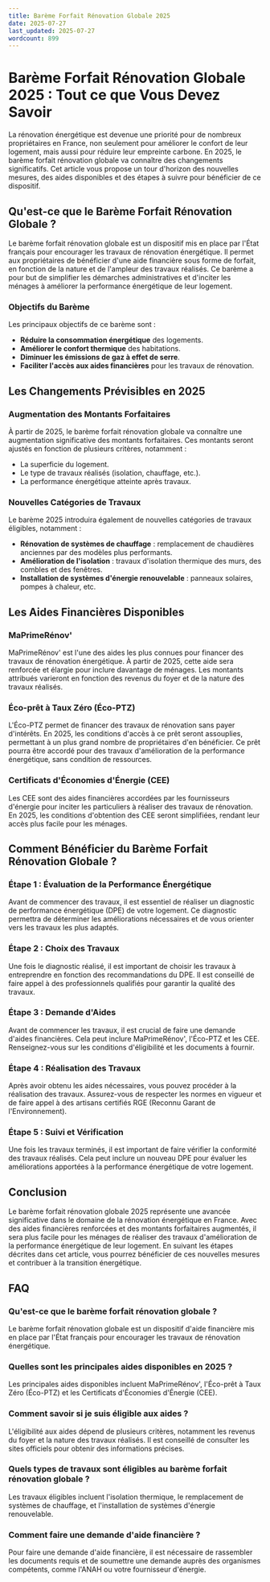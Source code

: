 ```yaml
---
title: Barème Forfait Rénovation Globale 2025
date: 2025-07-27
last_updated: 2025-07-27
wordcount: 899
---
```


# Barème Forfait Rénovation Globale 2025 : Tout ce que Vous Devez Savoir

La rénovation énergétique est devenue une priorité pour de nombreux propriétaires en France, non seulement pour améliorer le confort de leur logement, mais aussi pour réduire leur empreinte carbone. En 2025, le barème forfait rénovation globale va connaître des changements significatifs. Cet article vous propose un tour d'horizon des nouvelles mesures, des aides disponibles et des étapes à suivre pour bénéficier de ce dispositif.

## Qu'est-ce que le Barème Forfait Rénovation Globale ?

Le barème forfait rénovation globale est un dispositif mis en place par l'État français pour encourager les travaux de rénovation énergétique. Il permet aux propriétaires de bénéficier d'une aide financière sous forme de forfait, en fonction de la nature et de l'ampleur des travaux réalisés. Ce barème a pour but de simplifier les démarches administratives et d'inciter les ménages à améliorer la performance énergétique de leur logement.

### Objectifs du Barème

Les principaux objectifs de ce barème sont :

- **Réduire la consommation énergétique** des logements.
- **Améliorer le confort thermique** des habitations.
- **Diminuer les émissions de gaz à effet de serre**.
- **Faciliter l'accès aux aides financières** pour les travaux de rénovation.

## Les Changements Prévisibles en 2025

### Augmentation des Montants Forfaitaires

À partir de 2025, le barème forfait rénovation globale va connaître une augmentation significative des montants forfaitaires. Ces montants seront ajustés en fonction de plusieurs critères, notamment :

- La superficie du logement.
- Le type de travaux réalisés (isolation, chauffage, etc.).
- La performance énergétique atteinte après travaux.

### Nouvelles Catégories de Travaux

Le barème 2025 introduira également de nouvelles catégories de travaux éligibles, notamment :

- **Rénovation de systèmes de chauffage** : remplacement de chaudières anciennes par des modèles plus performants.
- **Amélioration de l'isolation** : travaux d'isolation thermique des murs, des combles et des fenêtres.
- **Installation de systèmes d'énergie renouvelable** : panneaux solaires, pompes à chaleur, etc.

## Les Aides Financières Disponibles

### MaPrimeRénov'

MaPrimeRénov' est l'une des aides les plus connues pour financer des travaux de rénovation énergétique. À partir de 2025, cette aide sera renforcée et élargie pour inclure davantage de ménages. Les montants attribués varieront en fonction des revenus du foyer et de la nature des travaux réalisés.

### Éco-prêt à Taux Zéro (Éco-PTZ)

L'Éco-PTZ permet de financer des travaux de rénovation sans payer d'intérêts. En 2025, les conditions d'accès à ce prêt seront assouplies, permettant à un plus grand nombre de propriétaires d'en bénéficier. Ce prêt pourra être accordé pour des travaux d'amélioration de la performance énergétique, sans condition de ressources.

### Certificats d'Économies d'Énergie (CEE)

Les CEE sont des aides financières accordées par les fournisseurs d'énergie pour inciter les particuliers à réaliser des travaux de rénovation. En 2025, les conditions d'obtention des CEE seront simplifiées, rendant leur accès plus facile pour les ménages.

## Comment Bénéficier du Barème Forfait Rénovation Globale ?

### Étape 1 : Évaluation de la Performance Énergétique

Avant de commencer des travaux, il est essentiel de réaliser un diagnostic de performance énergétique (DPE) de votre logement. Ce diagnostic permettra de déterminer les améliorations nécessaires et de vous orienter vers les travaux les plus adaptés.

### Étape 2 : Choix des Travaux

Une fois le diagnostic réalisé, il est important de choisir les travaux à entreprendre en fonction des recommandations du DPE. Il est conseillé de faire appel à des professionnels qualifiés pour garantir la qualité des travaux.

### Étape 3 : Demande d'Aides

Avant de commencer les travaux, il est crucial de faire une demande d'aides financières. Cela peut inclure MaPrimeRénov', l'Éco-PTZ et les CEE. Renseignez-vous sur les conditions d'éligibilité et les documents à fournir.

### Étape 4 : Réalisation des Travaux

Après avoir obtenu les aides nécessaires, vous pouvez procéder à la réalisation des travaux. Assurez-vous de respecter les normes en vigueur et de faire appel à des artisans certifiés RGE (Reconnu Garant de l'Environnement).

### Étape 5 : Suivi et Vérification

Une fois les travaux terminés, il est important de faire vérifier la conformité des travaux réalisés. Cela peut inclure un nouveau DPE pour évaluer les améliorations apportées à la performance énergétique de votre logement.

## Conclusion

Le barème forfait rénovation globale 2025 représente une avancée significative dans le domaine de la rénovation énergétique en France. Avec des aides financières renforcées et des montants forfaitaires augmentés, il sera plus facile pour les ménages de réaliser des travaux d'amélioration de la performance énergétique de leur logement. En suivant les étapes décrites dans cet article, vous pourrez bénéficier de ces nouvelles mesures et contribuer à la transition énergétique.

## FAQ

### Qu'est-ce que le barème forfait rénovation globale ?

Le barème forfait rénovation globale est un dispositif d'aide financière mis en place par l'État français pour encourager les travaux de rénovation énergétique.

### Quelles sont les principales aides disponibles en 2025 ?

Les principales aides disponibles incluent MaPrimeRénov', l'Éco-prêt à Taux Zéro (Éco-PTZ) et les Certificats d'Économies d'Énergie (CEE).

### Comment savoir si je suis éligible aux aides ?

L'éligibilité aux aides dépend de plusieurs critères, notamment les revenus du foyer et la nature des travaux réalisés. Il est conseillé de consulter les sites officiels pour obtenir des informations précises.

### Quels types de travaux sont éligibles au barème forfait rénovation globale ?

Les travaux éligibles incluent l'isolation thermique, le remplacement de systèmes de chauffage, et l'installation de systèmes d'énergie renouvelable.

### Comment faire une demande d'aide financière ?

Pour faire une demande d'aide financière, il est nécessaire de rassembler les documents requis et de soumettre une demande auprès des organismes compétents, comme l'ANAH ou votre fournisseur d'énergie.